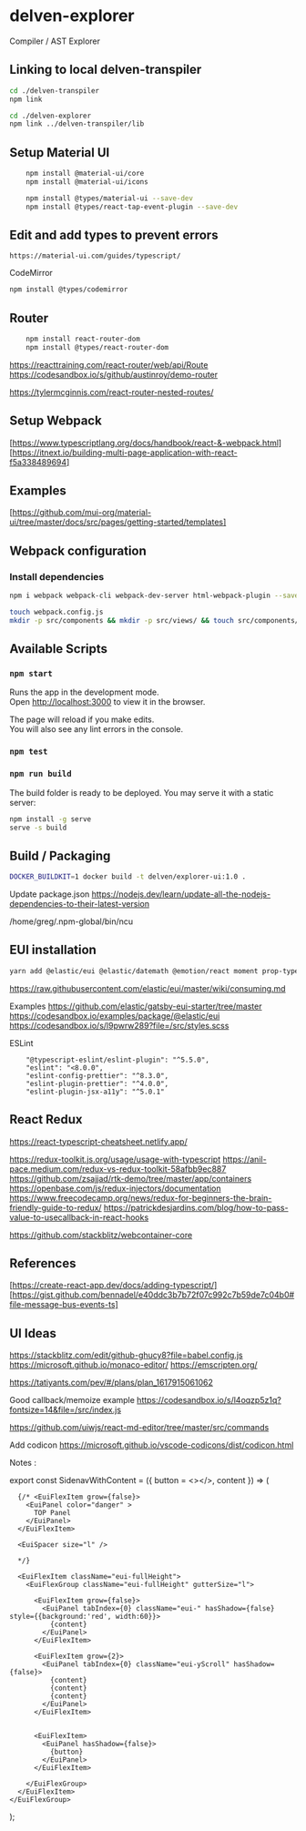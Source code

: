 # delven-explorer
Compiler / AST Explorer

## Linking to local delven-transpiler

```sh
cd ./delven-transpiler
npm link

cd ./delven-explorer
npm link ../delven-transpiler/lib
```

## Setup Material UI

```sh
    npm install @material-ui/core
    npm install @material-ui/icons

    npm install @types/material-ui --save-dev
    npm install @types/react-tap-event-plugin --save-dev
```



## Edit and add types to prevent errors

```
https://material-ui.com/guides/typescript/

```

CodeMirror

```sh
npm install @types/codemirror
```

## Router

```sh
    npm install react-router-dom
    npm install @types/react-router-dom
```

https://reacttraining.com/react-router/web/api/Route
https://codesandbox.io/s/github/austinroy/demo-router

https://tylermcginnis.com/react-router-nested-routes/


## Setup Webpack

[https://www.typescriptlang.org/docs/handbook/react-&-webpack.html]
[https://itnext.io/building-multi-page-application-with-react-f5a338489694]



## Examples

[https://github.com/mui-org/material-ui/tree/master/docs/src/pages/getting-started/templates]


## Webpack configuration

### Install dependencies

```sh
npm i webpack webpack-cli webpack-dev-server html-webpack-plugin --save-dev
```

```sh
touch webpack.config.js
mkdir -p src/components && mkdir -p src/views/ && touch src/components/menu.js
```

## Available Scripts

### `npm start`

Runs the app in the development mode.<br />
Open [http://localhost:3000](http://localhost:3000) to view it in the browser.

The page will reload if you make edits.<br />
You will also see any lint errors in the console.

### `npm test`

### `npm run build`

The build folder is ready to be deployed.
You may serve it with a static server:

```bash
npm install -g serve
serve -s build
```

## Build / Packaging

```bash
DOCKER_BUILDKIT=1 docker build -t delven/explorer-ui:1.0 .
```

Update package.json
https://nodejs.dev/learn/update-all-the-nodejs-dependencies-to-their-latest-version

/home/greg/.npm-global/bin/ncu



## EUI installation

```sh
yarn add @elastic/eui @elastic/datemath @emotion/react moment prop-types
```

https://raw.githubusercontent.com/elastic/eui/master/wiki/consuming.md

Examples 
https://github.com/elastic/gatsby-eui-starter/tree/master
https://codesandbox.io/examples/package/@elastic/eui
https://codesandbox.io/s/l9pwrw289?file=/src/styles.scss


ESLint

```
    "@typescript-eslint/eslint-plugin": "^5.5.0",
    "eslint": "<8.0.0",
    "eslint-config-prettier": "^8.3.0",
    "eslint-plugin-prettier": "^4.0.0",
    "eslint-plugin-jsx-a11y": "^5.0.1"
```


## React Redux 
https://react-typescript-cheatsheet.netlify.app/

https://redux-toolkit.js.org/usage/usage-with-typescript
https://anil-pace.medium.com/redux-vs-redux-toolkit-58afbb9ec887
https://github.com/zsajjad/rtk-demo/tree/master/app/containers
https://openbase.com/js/redux-injectors/documentation
https://www.freecodecamp.org/news/redux-for-beginners-the-brain-friendly-guide-to-redux/
https://patrickdesjardins.com/blog/how-to-pass-value-to-usecallback-in-react-hooks

https://github.com/stackblitz/webcontainer-core

## References

[https://create-react-app.dev/docs/adding-typescript/]
[https://gist.github.com/bennadel/e40ddc3b7b72f07c992c7b59de7c04b0#file-message-bus-events-ts]

## UI Ideas
https://stackblitz.com/edit/github-ghucy8?file=babel.config.js
https://microsoft.github.io/monaco-editor/
https://emscripten.org/

https://tatiyants.com/pev/#/plans/plan_1617915061062

Good callback/memoize example
https://codesandbox.io/s/l4oqzp5z1q?fontsize=14&file=/src/index.js

https://github.com/uiwjs/react-md-editor/tree/master/src/commands

Add codicon
https://microsoft.github.io/vscode-codicons/dist/codicon.html

Notes :

export const SidenavWithContent = ({ button = <></>, content }) => (
  <EuiPageTemplate fullHeight template="empty" restrictWidth={false} paddingSize='none'> 
    <EuiFlexGroup
      className="eui-fullHeight"
      gutterSize="none"
      direction="column"
      responsive={false}
    >

      {/* <EuiFlexItem grow={false}>
        <EuiPanel color="danger" >
          TOP Panel
        </EuiPanel>
      </EuiFlexItem> 

      <EuiSpacer size="l" />

      */}

      <EuiFlexItem className="eui-fullHeight">
        <EuiFlexGroup className="eui-fullHeight" gutterSize="l">

          <EuiFlexItem grow={false}>
            <EuiPanel tabIndex={0} className="eui-" hasShadow={false} style={{background:'red', width:60}}>
              {content}
            </EuiPanel>
          </EuiFlexItem>

          <EuiFlexItem grow={2}>
            <EuiPanel tabIndex={0} className="eui-yScroll" hasShadow={false}>
              {content}
              {content}
              {content}
            </EuiPanel>
          </EuiFlexItem>


          <EuiFlexItem>
            <EuiPanel hasShadow={false}>
              {button}
            </EuiPanel>
          </EuiFlexItem>

        </EuiFlexGroup>
      </EuiFlexItem>
    </EuiFlexGroup>
  </EuiPageTemplate>
);

